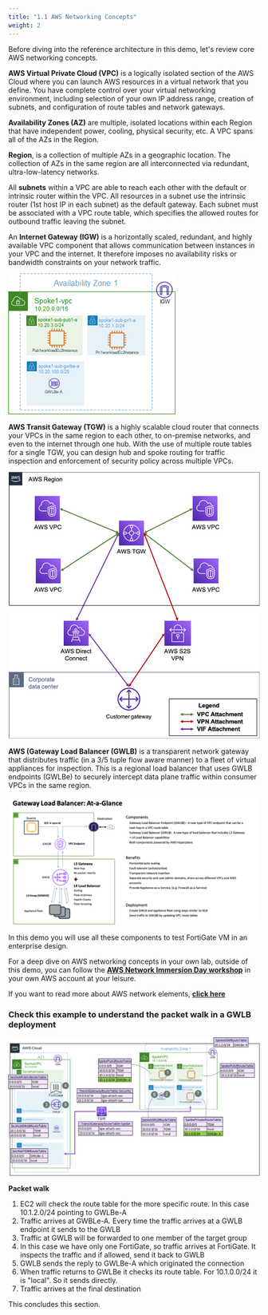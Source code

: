 ```yaml
---
title: "1.1 AWS Networking Concepts"
weight: 2
---
```


Before diving into the reference architecture in this demo, let's review core AWS networking concepts.

**AWS Virtual Private Cloud (VPC)** is a logically isolated section of the AWS Cloud where you can launch AWS resources in a virtual network that you define. You have complete control over your virtual networking environment, including selection of your own IP address range, creation of subnets, and configuration of route tables and network gateways.

**Availability Zones (AZ)** are multiple, isolated locations within each Region that have independent power, cooling, physical security, etc. A VPC spans all of the AZs in the Region.

**Region**, is a collection of multiple AZs in a geographic location. The collection of AZs in the same region are all interconnected via redundant, ultra-low-latency networks.

All **subnets** within a VPC are able to reach each other with the default or intrinsic router within the VPC. All resources in a subnet use the intrinsic router (1st host IP in each subnet) as the default gateway. Each subnet must be associated with a VPC route table, which specifies the allowed routes for outbound traffic leaving the subnet.

An **Internet Gateway (IGW)** is a horizontally scaled, redundant, and highly available VPC component that allows communication between instances in your VPC and the internet. It therefore imposes no availability risks or bandwidth constraints on your network traffic.


![22 image1](22-image1.png)


**AWS Transit Gateway (TGW)** is a highly scalable cloud router that connects your VPCs in the same region to each other, to on-premise networks, and even to the internet through one hub. With the use of multiple route tables for a single TGW, you can design hub and spoke routing for traffic inspection and enforcement of security policy across multiple VPCs.

![22 image2](22-image2.png)

**AWS (Gateway Load Balancer (GWLB)** is a transparent network gateway that distributes traffic (in a 3/5 tuple flow aware manner) to a fleet of virtual appliances for inspection. This is a regional load balancer that uses GWLB endpoints (GWLBe) to securely intercept data plane traffic within consumer VPCs in the same region.

![22 image3](22-image3.png)

In this demo you will use all these components to test FortiGate VM in an enterprise design. 

For a deep dive on AWS networking concepts in your own lab, outside of this demo, you can follow the [**AWS Network Immersion Day workshop**](https://catalog.workshops.aws/networking/en-US) in your own AWS account at your leisure.

If you want to read more about AWS network elements, [**click here**](https://docs.aws.amazon.com/vpc/latest/userguide/what-is-amazon-vpc.html)


### Check this example to understand the packet walk in a GWLB deployment

![](https://raw.githubusercontent.com/FortiLatam/aws-ql-netsec-pub/main/media/image16.png)

**Packet walk**
1)  EC2 will check the route table for the more specific route. In this case 10.1.2.0/24 pointing to GWLBe-A
2)  Traffic arrives at GWBLe-A. Every time the traffic arrives at a GWLB endpoint it sends to the GWLB
3)  Traffic at GWLB will be forwarded to one member of the target group
4)  In this case we have only one FortiGate, so traffic arrives at FortiGate. It inspects the traffic and if allowed, send it back to GWLB
5)  GWLB sends the reply to GWLBe-A which originated the connection
6)  When traffic returns to GWLBe it checks its route table. For 10.1.0.0/24 it is "local". So it sends directly.
7)  Traffic arrives at the final destination


This concludes this section.
